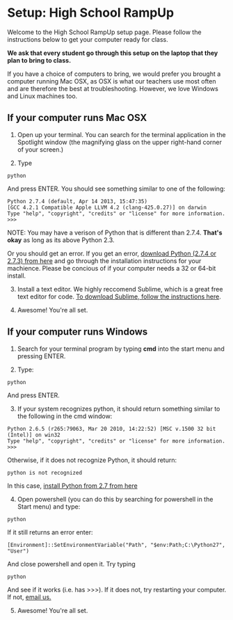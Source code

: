 Setup: High School RampUp
========

Welcome to the High School RampUp setup page. Please follow the instructions below to get your computer ready for class. 

__We ask that every student go through this setup on the laptop that they plan to bring to class.__   

If you have a choice of computers to bring, we would prefer you brought a computer running Mac OSX, as OSX is what our teachers use most often and are therefore the best at troubleshooting. However, we love Windows and Linux machines too.

If your computer runs Mac OSX
---
1. Open up your terminal. You can search for the terminal application in the Spotlight window (the magnifying glass on the upper right-hand corner of your screen.)

2. Type

```
python 
```
And press ENTER. You should see something similar to one of the following:

```
Python 2.7.4 (default, Apr 14 2013, 15:47:35)
[GCC 4.2.1 Compatible Apple LLVM 4.2 (clang-425.0.27)] on darwin
Type "help", "copyright", "credits" or "license" for more information.
>>> 
```
NOTE: You may have a verison of Python that is different than 2.7.4. __That's okay__ as long as its above Python 2.3.

Or you should get an error. If you get an error, [download Python (2.7.4 or 2.7.3) from here](http://www.python.org/getit/) and go through the installation instructions for your machience. Please be concious of if your computer needs a 32 or 64-bit install.

3. Install a text editor. We highly reccomend Sublime, which is a great free text editor for code. [To download Sublime, follow the instructions here](http://www.sublimetext.com/2). 

4. Awesome! You're all set.


If your computer runs Windows
---

1. Search for your terminal program by typing __cmd__ into the start menu and pressing ENTER.

2. Type:
```
python
```
And press ENTER. 

3. If your system recognizes python, it should return something similar to the following in the cmd window:
```
Python 2.6.5 (r265:79063, Mar 20 2010, 14:22:52) [MSC v.1500 32 bit (Intel)] on win32
Type "help", "copyright", "credits" or "license" for more information.
>>>
```

Otherwise, if it does not recognize Python, it should return:
```
python is not recognized
```
In this case, [install Python from 2.7 from here](http://python.org/download)

4. Open powershell (you can do this by searching for powershell in the Start menu) and type:
```
python
```

If it still returns an error enter: 
```
[Environment]::SetEnvironmentVariable("Path", "$env:Path;C:\Python27", "User")
```
And close powershell and open it. Try typing 
```
python
```
And see if it works (i.e. has >>>). If it does not, try restarting your computer. If not, [email us.](mailto:juliana@startupinstitute.com)

5. Awesome! You're all set.